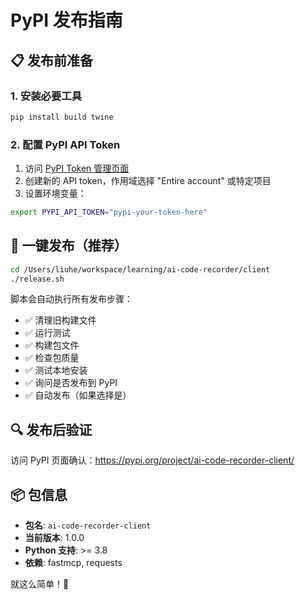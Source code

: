 # PyPI 发布指南

## 📋 发布前准备

### 1. 安装必要工具

```bash
pip install build twine
```

### 2. 配置 PyPI API Token

1. 访问 [PyPI Token 管理页面](https://pypi.org/manage/account/token/)
2. 创建新的 API token，作用域选择 "Entire account" 或特定项目
3. 设置环境变量：

```bash
export PYPI_API_TOKEN="pypi-your-token-here"
```

## 🚀 一键发布（推荐）

```bash
cd /Users/liuhe/workspace/learning/ai-code-recorder/client
./release.sh
```

脚本会自动执行所有发布步骤：
- ✅ 清理旧构建文件
- ✅ 运行测试
- ✅ 构建包文件
- ✅ 检查包质量
- ✅ 测试本地安装
- ✅ 询问是否发布到 PyPI
- ✅ 自动发布（如果选择是）

## 🔍 发布后验证

访问 PyPI 页面确认：https://pypi.org/project/ai-code-recorder-client/

## 📦 包信息

- **包名**: `ai-code-recorder-client`
- **当前版本**: 1.0.0
- **Python 支持**: >= 3.8
- **依赖**: fastmcp, requests

就这么简单！🎉
